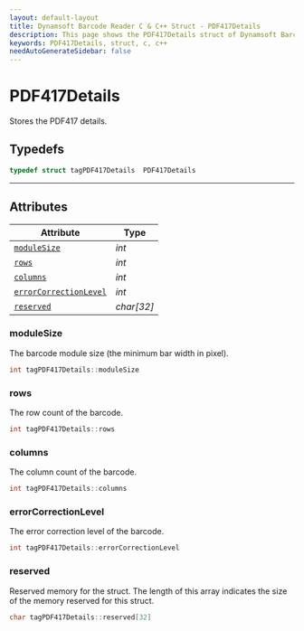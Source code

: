 ```yaml
---
layout: default-layout
title: Dynamsoft Barcode Reader C & C++ Struct - PDF417Details
description: This page shows the PDF417Details struct of Dynamsoft Barcode Reader for C & C++ Language.
keywords: PDF417Details, struct, c, c++
needAutoGenerateSidebar: false
---
```



# PDF417Details
Stores the PDF417 details.

## Typedefs

```cpp
typedef struct tagPDF417Details  PDF417Details
```  
  
---
  

## Attributes
  
| Attribute | Type |
|---------- | ---- |
| [`moduleSize`](#modulesize) | *int* |
| [`rows`](#rows) | *int* |
| [`columns`](#columns) | *int* |
| [`errorCorrectionLevel`](#errorcorrectionlevel) | *int* |
| [`reserved`](#reserved) | *char\[32\]* |


### moduleSize
The barcode module size (the minimum bar width in pixel).
```cpp
int tagPDF417Details::moduleSize
```

### rows
The row count of the barcode.
```cpp
int tagPDF417Details::rows
```

### columns
The column count of the barcode.
```cpp
int tagPDF417Details::columns
```

### errorCorrectionLevel
The error correction level of the barcode.
```cpp
int tagPDF417Details::errorCorrectionLevel
```

### reserved
Reserved memory for the struct. The length of this array indicates the size of the memory reserved for this struct.
```cpp
char tagPDF417Details::reserved[32]
```
